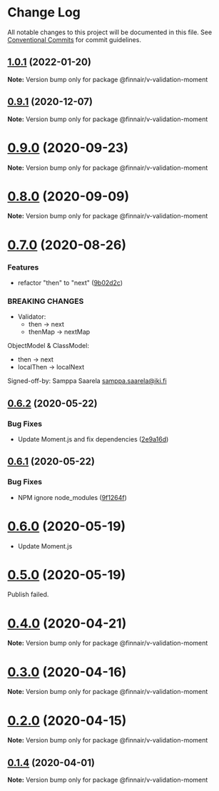 # Change Log

All notable changes to this project will be documented in this file.
See [Conventional Commits](https://conventionalcommits.org) for commit guidelines.

## [1.0.1](https://github.com/finnair/v-validation/compare/v0.9.1...v1.0.1) (2022-01-20)

**Note:** Version bump only for package @finnair/v-validation-moment





## [0.9.1](https://github.com/finnair/v-validation/compare/v0.9.0...v0.9.1) (2020-12-07)

**Note:** Version bump only for package @finnair/v-validation-moment





# [0.9.0](https://github.com/finnair/v-validation/compare/v0.8.0...v0.9.0) (2020-09-23)

**Note:** Version bump only for package @finnair/v-validation-moment





# [0.8.0](https://github.com/finnair/v-validation/compare/v0.7.0...v0.8.0) (2020-09-09)

**Note:** Version bump only for package @finnair/v-validation-moment





# [0.7.0](https://github.com/finnair/v-validation/compare/v0.6.2...v0.7.0) (2020-08-26)


### Features

* refactor "then" to "next" ([9b02d2c](https://github.com/finnair/v-validation/commit/9b02d2c6cca8f6a5e44633b6dad2df2ecec28af2))


### BREAKING CHANGES

* Validator:
  * then -> next
  * thenMap -> nextMap

ObjectModel & ClassModel:
  * then -> next
  * localThen -> localNext

Signed-off-by: Samppa Saarela <samppa.saarela@iki.fi>





## [0.6.2](https://github.com/finnair/v-validation/compare/v0.6.1...v0.6.2) (2020-05-22)


### Bug Fixes

* Update Moment.js and fix dependencies ([2e9a16d](https://github.com/finnair/v-validation/commit/2e9a16d297994a557133a853ed6556d16552c21a))





## [0.6.1](https://github.com/finnair/v-validation/compare/v0.6.0...v0.6.1) (2020-05-22)


### Bug Fixes

* NPM ignore node_modules ([9f1264f](https://github.com/finnair/v-validation/commit/9f1264f5086e406d30f94f5a47aa3fb6956d725a))





# [0.6.0](https://github.com/finnair/v-validation/compare/v0.5.0...v0.6.0) (2020-05-19)

- Update Moment.js

# [0.5.0](https://github.com/finnair/v-validation/compare/v0.4.0...v0.5.0) (2020-05-19)

Publish failed.

# [0.4.0](https://github.com/finnair/v-validation/compare/v0.3.0...v0.4.0) (2020-04-21)

**Note:** Version bump only for package @finnair/v-validation-moment

# [0.3.0](https://github.com/finnair/v-validation/compare/v0.2.0...v0.3.0) (2020-04-16)

**Note:** Version bump only for package @finnair/v-validation-moment

# [0.2.0](https://github.com/finnair/v-validation/compare/v0.1.4...v0.2.0) (2020-04-15)

**Note:** Version bump only for package @finnair/v-validation-moment

## [0.1.4](https://github.com/finnair/v-validation/compare/v0.1.3...v0.1.4) (2020-04-01)

**Note:** Version bump only for package @finnair/v-validation-moment
